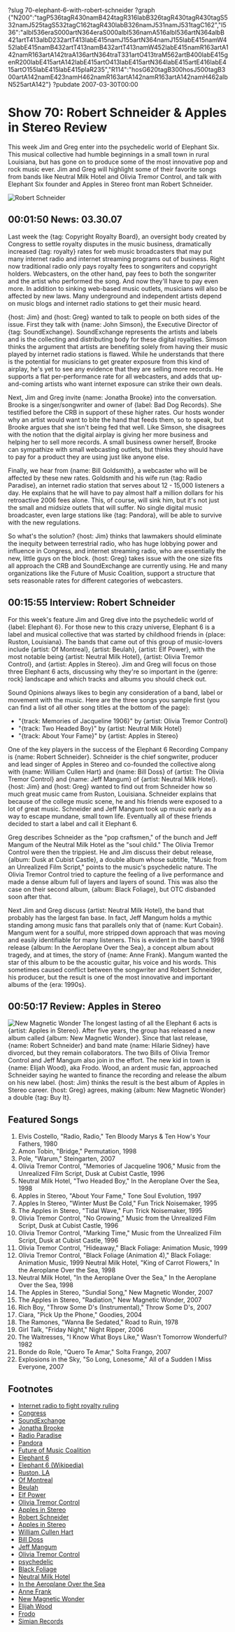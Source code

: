 ?slug 70-elephant-6-with-robert-schneider
?graph {"N200":"tagP536tagR430namB424tagR316labB326tagR430tagR430tagS532namJ525tagS532tagC162tagR430labB326namJ531namJ531tagC162","I536":"albI536eraS000artN364eraS000albI536namA516albI536artN364albB421artT413albD232artT413labE415namJ155artN364namJ155labE415namW452labE415namB432artT413namB432artT413namW452labE415namR163artA142namR163artA142traA136artN364traT331artO413traM562artB400labE415genR200labE415artA142labE415artO413labE415artN364labE415artE416labE415artO155labE415labE415plaR235","R114":"hosG620tagB300hosJ500tagB300artA142namE423namH462namR163artA142namR163artA142namH462albN525artA142"}
?pubdate 2007-03-30T00:00

# Show 70: Robert Schneider & Apples in Stereo Review
This week Jim and Greg enter into the psychedelic world of Elephant Six. This musical collective had humble beginnings in a small town in rural Louisiana, but has gone on to produce some of the most innovative pop and rock music ever. Jim and Greg will highlight some of their favorite songs from bands like Neutral Milk Hotel and Olivia Tremor Control, and talk with Elephant Six founder and Apples in Stereo front man Robert Schneider.

![Robert Schneider](//static.soundopinions.org/images/2007/RobertSchneider1.jpeg)

## 00:01:50 News: 03.30.07
Last week the {tag: Copyright Royalty Board}, an oversight body created by Congress to settle royalty disputes in the music business, dramatically increased {tag: royalty} rates for web music broadcasters that may put many internet radio and internet streaming programs out of business. Right now traditional radio only pays royalty fees to songwriters and copyright holders. Webcasters, on the other hand, pay fees to both the songwriter and the artist who performed the song. And now they'll have to pay even more. In addition to sinking web-based music outlets, musicians will also be affected by new laws. Many underground and independent artists depend on music blogs and internet radio stations to get their music heard.

{host: Jim} and {host: Greg} wanted to talk to people on both sides of the issue. First they talk with {name: John Simson}, the Executive Director of {tag: SoundExchange}. SoundExchange represents the artists and labels and is the collecting and distributing body for these digital royalties. Simson thinks the argument that artists are benefiting solely from having their music played by internet radio stations is flawed. While he understands that there is the potential for musicians to get greater exposure from this kind of airplay, he's yet to see any evidence that they are selling more records. He supports a flat per-performance rate for all webcasters, and adds that up-and-coming artists who want internet exposure can strike their own deals.

Next, Jim and Greg invite {name: Jonatha Brooke} into the conversation. Brooke is a singer/songwriter and owner of {label: Bad Dog Records}. She testified before the CRB in support of these higher rates. Our hosts wonder why an artist would want to bite the hand that feeds them, so to speak, but Brooke argues that she isn't being fed that well. Like Simson, she disagrees with the notion that the digital airplay is giving her more business and helping her to sell more records. A small business owner herself, Brooke can sympathize with small webcasting outlets, but thinks they should have to pay for a product they are using just like anyone else.

Finally, we hear from {name: Bill Goldsmith}, a webcaster who will be affected by these new rates. Goldsmith and his wife run {tag: Radio Paradise}, an internet radio station that serves about 12 - 15,000 listeners a day. He explains that he will have to pay almost half a million dollars for his retroactive 2006 fees alone. This, of course, will sink him, but it's not just the small and midsize outlets that will suffer. No single digital music broadcaster, even large stations like {tag: Pandora}, will be able to survive with the new regulations.

So what's the solution? {host: Jim} thinks that lawmakers should eliminate the inequity between terrestrial radio, who has huge lobbying power and influence in Congress, and internet streaming radio, who are essentially the new, little guys on the block. {host: Greg} takes issue with the one size fits all approach the CRB and SoundExchange are currently using. He and many organizations like the Future of Music Coalition, support a structure that sets reasonable rates for different categories of webcasters.

## 00:15:55 Interview: Robert Schneider
For this week's feature Jim and Greg dive into the psychedelic world of {label: Elephant 6}. For those new to this crazy universe, Elephant 6 is a label and musical collective that was started by childhood friends in {place: Ruston, Louisiana}. The bands that came out of this group of music-lovers include {artist: Of Montreal}, {artist: Beulah}, {artist: Elf Power}, with the most notable being {artist: Neutral Milk Hotel}, {artist: Olivia Tremor Control}, and {artist: Apples in Stereo}. Jim and Greg will focus on those three Elephant 6 acts, discussing why they're so important in the {genre: rock} landscape and which tracks and albums you should check out.

Sound Opinions always likes to begin any consideration of a band, label or movement with the music. Here are the three songs you sample first (you can find a list of all other song titles at the bottom of the page):

- "{track: Memories of Jacqueline 1906}" by {artist: Olivia Tremor Control}
- "{track: Two Headed Boy}" by {artist: Neutral Milk Hotel}
- "{track: About Your Fame}" by {artist: Apples in Stereo}

One of the key players in the success of the Elephant 6 Recording Company is {name: Robert Schneider}. Schneider is the chief songwriter, producer and lead singer of Apples in Stereo and co-founded the collective along with {name: William Cullen Hart} and {name: Bill Doss} of {artist: The Olivia Tremor Control} and {name: Jeff Mangum} of {artist: Neutral Milk Hotel}. {host: Jim} and {host: Greg} wanted to find out from Schneider how so much great music came from Ruston, Louisiana. Schneider explains that because of the college music scene, he and his friends were exposed to a lot of great music. Schneider and Jeff Mangum took up music early as a way to escape mundane, small town life. Eventually all of these friends decided to start a label and call it Elephant 6.

Greg describes Schneider as the "pop craftsmen," of the bunch and Jeff Mangum of the Neutral Milk Hotel as the "soul child." The Olivia Tremor Control were then the trippiest. He and Jim discuss their debut release, {album: Dusk at Cubist Castle}, a double album whose subtitle, "Music from an Unrealized Film Script," points to the music's psychedelic nature. The Olivia Tremor Control tried to capture the feeling of a live performance and made a dense album full of layers and layers of sound. This was also the case on their second album, {album: Black Foliage}, but OTC disbanded soon after that.

Next Jim and Greg discuss {artist: Neutral Milk Hotel}, the band that probably has the largest fan base. In fact, Jeff Mangum holds a mythic standing among music fans that parallels only that of {name: Kurt Cobain}. Mangum went for a soulful, more stripped down approach that was moving and easily identifiable for many listeners. This is evident in the band's 1998 release {album: In the Aeroplane Over the Sea}, a concept album about tragedy, and at times, the story of {name: Anne Frank}. Mangum wanted the star of this album to be the acoustic guitar, his voice and his words. This sometimes caused conflict between the songwriter and Robert Schneider, his producer, but the result is one of the most innovative and important albums of the {era: 1990s}.

## 00:50:17 Review: Apples in Stereo
![New Magnetic Wonder](http://is2.mzstatic.com/image/thumb/Music/v4/a7/bf/99/a7bf99b0-64f9-45c5-e8ae-868b1f97b1a6/source/600x600bb.jpg "2729853/213698280")
The longest lasting of all the Elephant 6 acts is {artist: Apples in Stereo}. After five years, the group has released a new album called {album: New Magnetic Wonder}. Since that last release, {name: Robert Schneider} and band mate {name: Hilarie Sidney} have divorced, but they remain collaborators. The two Bills of Olivia Tremor Control and Jeff Mangum also join in the effort. The new kid in town is {name: Elijah Wood}, aka Frodo. Wood, an ardent music fan, approached Schneider saying he wanted to finance the recording and release the album on his new label. {host: Jim} thinks the result is the best album of Apples in Stereo career. {host: Greg} agrees, making {album: New Magnetic Wonder} a double {tag: Buy It}.


## Featured Songs
1. Elvis Costello, "Radio, Radio," Ten Bloody Marys & Ten How's Your Fathers, 1980
2. Amon Tobin, "Bridge," Permutation, 1998
3. Pole, "Warum," Steingarten, 2007
4. Olivia Tremor Control, "Memories of Jacqueline 1906," Music from the Unrealized Film Script, Dusk at Cubist Castle, 1996
5. Neutral Milk Hotel, "Two Headed Boy," In the Aeroplane Over the Sea, 1998
6. Apples in Stereo, "About Your Fame," Tone Soul Evolution, 1997
7. Apples In Stereo, "Winter Must Be Cold," Fun Trick Noisemaker, 1995
8. The Apples in Stereo, "Tidal Wave," Fun Trick Noisemaker, 1995
9. Olivia Tremor Control, "No Growing," Music from the Unrealized Film Script, Dusk at Cubist Castle, 1996
10. Olivia Tremor Control, "Marking Time," Music from the Unrealized Film Script, Dusk at Cubist Castle, 1996
11. Olivia Tremor Control, "Hideaway," Black Foliage: Animation Music, 1999
12. Olivia Tremor Control, "Black Foliage (Animation 4)," Black Foliage: Animation Music, 1999 Neutral Milk Hotel, "King of Carrot Flowers," In the Aeroplane Over the Sea, 1998
13. Neutral Milk Hotel, "In the Aeroplane Over the Sea," In the Aeroplane Over the Sea, 1998
14. The Apples in Stereo, "Sundial Song," New Magnetic Wonder, 2007
15. The Apples in Stereo, "Radiation," New Magnetic Wonder, 2007
16. Rich Boy, "Throw Some D's (Instrumental)," Throw Some D's, 2007
17. Ciara, "Pick Up the Phone," Goodies, 2004
18. The Ramones, "Wanna Be Sedated," Road to Ruin, 1978
19. Girl Talk, "Friday Night," Night Ripper, 2006
20. The Waitresses, "I Know What Boys Like," Wasn't Tomorrow Wonderful? 1982
21. Bonde do Role, "Quero Te Amar," Solta Frango, 2007
22. Explosions in the Sky, "So Long, Lonesome," All of a Sudden I Miss Everyone, 2007

## Footnotes
- [Internet radio to fight royalty ruling](http://money.cnn.com/2007/03/14/technology/radio_streaming/?postversion=2007031507)
- [Congress](http://www.congress.org/congressorg/home/)
- [SoundExchange](http://www.soundexchange.com/)
- [Jonatha Brooke](http://www.jonathabrooke.com/)
- [Radio Paradise](http://www.radioparadise.com/)
- [Pandora](http://www.pandora.com/)
- [Future of Music Coalition](http://www.futureofmusic.org/news/webcastingrates07.cfm)
- [Elephant 6](http://www.elephant6.com/)
- [Elephant 6 (Wikipedia)](http://en.wikipedia.org/wiki/Elephant_6)
- [Ruston, LA](http://www.rustonlouisiana.com/)
- [Of Montreal](http://www.ofmontreal.net/flashsite/index.html)
- [Beulah](http://www.allmusic.com/cg/amg.dll?p=amg&sql=11:09fuxq9jldke)
- [Elf Power](http://www.elfpower.com/)
- [Olivia Tremor Control](http://en.wikipedia.org/wiki/The_Olivia_Tremor_Control)
- [Apples in Stereo](http://applesinstereo.com/)
- [Robert Schneider](http://en.wikipedia.org/wiki/Robert_Schneider)
- [Apples in Stereo](http://www.allmusic.com/cg/amg.dll?p=amg&sql=11:wjfuxq8gldfe)
- [William Cullen Hart](http://en.wikipedia.org/wiki/Will_Cullen_Hart)
- [Bill Doss](http://en.wikipedia.org/wiki/Bill_Doss)
- [Jeff Mangum](http://en.wikipedia.org/wiki/Jeff_Mangum)
- [Olivia Tremor Control](http://www.allmusic.com/cg/amg.dll?p=amg&sql=11:3ifyxq9hld6e)
- [psychedelic](http://www.britannica.com/psychedelic/trip_main.html)
- [Black Foliage](http://www.amazon.com/Black-Foliage-Animation-Olivia-Control/dp/B00000I90W)
- [Neutral Milk Hotel](http://www.allmusic.com/cg/amg.dll?p=amg&sql=11:hiftxq9hld6e)
- [In the Aeroplane Over the Sea](http://en.wikipedia.org/wiki/In_the_Aeroplane_Over_the_Sea)
- [Anne Frank](http://www.annefrank.com/)
- [New Magnetic Wonder](http://www.metacritic.com/music/artists/applesinstereo/newmagneticwonder?q=new%20magnetic%20wonder)
- [Elijah Wood](http://www.imdb.com/name/nm0000704/)
- [Frodo](http://images.google.com/images?q=frodo&ie=UTF-8&oe=UTF-8&aq=t&rls=org.mozilla:en-US:official&client=firefox-a&um=1&sa=N&tab=wi)
- [Simian Records](http://en.wikipedia.org/wiki/Simian_Records)
